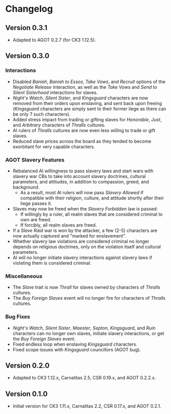 # Changelog

## Version 0.3.1

* Adapted to AGOT 0.2.7 (for CK3 1.12.5).

## Version 0.3.0

### Interactions

* Disabled *Banish*, *Banish to Essos*, *Take Vows*, and *Recruit* options of the *Negotiate Release* interaction, as well as the *Take Vows* and *Send to Silent Sisterhood* interactions for slaves.
* *Night's Watch*, *Silent Sister*, and *Kingsguard* characters are now removed from their orders upon enslaving, and sent back upon freeing (*Kingsguard* characters are simply sent to their former liege as there can be only 7 such characters).
* Added stress impact from trading or gifting slaves for *Honorable*, *Just*, and *Arbitrary* characters of *Thralls* cultures.
* AI rulers of *Thralls* cultures are now even less willing to trade or gift slaves.
* Reduced slave prices across the board as they tended to become exorbitant for very capable characters.

### AGOT Slavery Features

* Rebalanced AI willingness to pass slavery laws and start wars with slavery war CBs to take into account slavery doctrines, cultural parameters, and attitudes, in addition to compassion, greed, and background.
  * As a result, most AI rulers will now pass *Slavery Allowed* if compatible with their religion, culture, and attitude shortly after their liege passes it.
* Slaves may now be freed when the *Slavery Forbidden* law is passed:
  * If willingly by a ruler, all realm slaves that are considered criminal to own are freed.
  * If forcibly, all realm slaves are freed.
* If a *Slave Raid* war is won by the attacker, a few (2-5) characters are now actually captured and "marked for enslavement".
* Whether slavery law violations are considered criminal no longer depends on religious doctrines, only on the violation itself and cultural parameters.
* AI will no longer initiate slavery interactions against slavery laws if violating them is considered criminal.

### Miscellaneous

* The *Slave* trait is now *Thrall* for slaves owned by characters of *Thralls* cultures.
* The *Buy Foreign Slaves* event will no longer fire for characters of *Thralls* cultures.

### Bug Fixes

* *Night's Watch*, *Silent Sister*, *Maester*, *Septon*, *Kingsguard*, and *Ruin* characters can no longer own slaves, initiate slavery interactions, or get the *Buy Foreign Slaves* event.
* Fixed endless loop when enslaving *Kingsguard* characters.
* Fixed scope issues with *Kingsguard* councillors (AGOT bug).

## Version 0.2.0

* Adapted to CK3 1.12.x, Carnalitas 2.5, CSR 0.19.x, and AGOT 0.2.2.x.

## Version 0.1.0

* Initial version for CK3 1.11.x, Carnalitas 2.2, CSR 0.17.x, and AGOT 0.2.1.
